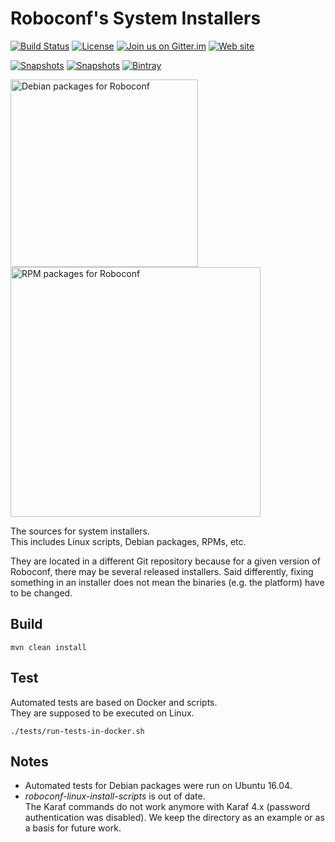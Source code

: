 # Roboconf's System Installers
[![Build Status](http://travis-ci.org/roboconf/roboconf-system-installers.png?branch=master)](http://travis-ci.org/roboconf/roboconf-system-installers/builds)
[![License](https://img.shields.io/hexpm/l/plug.svg)](http://www.apache.org/licenses/LICENSE-2.0)
[![Join us on Gitter.im](https://img.shields.io/badge/gitter-join%20chat-brightgreen.svg)](https://gitter.im/roboconf/roboconf)
[![Web site](https://img.shields.io/badge/website-roboconf.github.io-b23e4b.svg)](https://roboconf.github.io)

[![Snapshots](https://img.shields.io/badge/Snapshots%20on-Sonatype-orange.svg)](https://oss.sonatype.org/content/repositories/snapshots/net/roboconf/)
[![Snapshots](https://img.shields.io/badge/Snapshots%20on-Bintray-orange.svg)](https://bintray.com/roboconf)
[![Bintray](https://img.shields.io/badge/Releases%20on-Bintray-yellow.svg)](https://bintray.com/roboconf)

<img src="https://roboconf.github.io/resources/img/nn-0.4-debian-packages-for-roboconf.jpg" alt="Debian packages for Roboconf" width="300" />

<img src="https://roboconf.github.io/resources/img/nn-0.7-rpm-packages-for-roboconf.jpg" alt="RPM packages for Roboconf" width="400" />

The sources for system installers.  
This includes Linux scripts, Debian packages, RPMs, etc.
  
They are located in a different Git repository because for a given version of Roboconf,
there may be several released installers. Said differently, fixing something in an installer
does not mean the binaries (e.g. the platform) have to be changed.


## Build

```
mvn clean install
```


## Test

Automated tests are based on Docker and scripts.  
They are supposed to be executed on Linux.

```
./tests/run-tests-in-docker.sh
```


## Notes

* Automated tests for Debian packages were run on Ubuntu 16.04.
* *roboconf-linux-install-scripts* is out of date.  
The Karaf commands do not work anymore with Karaf 4.x (password authentication was disabled).
We keep the directory as an example or as a basis for future work.
